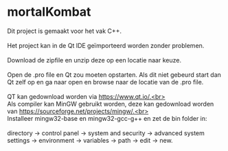 # mortalKombat
Dit project is gemaakt voor het vak C++.<br><br>
Het project kan in de Qt IDE geïmporteerd worden zonder problemen.<br><br>
Download de zipfile en unzip deze op een locatie naar keuze.<br><br>
Open de .pro file en Qt zou moeten opstarten. Als dit niet gebeurd start dan Qt zelf op en ga naar open en browse naar de locatie van de .pro file.<br><br>
QT kan gedownload worden via https://www.qt.io/.<br><br>
Als compiler kan MinGW gebruikt worden, deze kan gedownload worden van https://sourceforge.net/projects/mingw/.<br><br>
Installeer mingw32-base en mingw32-gcc-g++ en zet de bin folder in:<br><br>
directory -> control panel -> system and security -> advanced system settings -> environment -> variables -> path -> edit -> new.<br>
